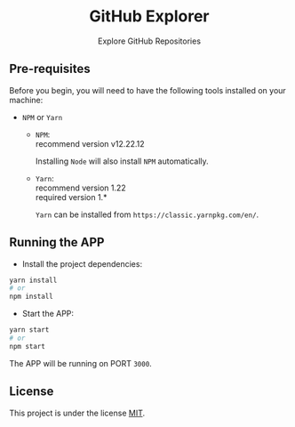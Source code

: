 <h1 align="center">
   GitHub Explorer
</h1>

<p align="center">Explore GitHub Repositories</p>

## Pre-requisites

Before you begin, you will need to have the following tools installed on your machine:

- `NPM` or `Yarn`

  - `NPM`:<br />
    recommend version v12.22.12

    Installing `Node` will also install `NPM` automatically.

  - `Yarn`:<br />
    recommend version 1.22<br />
    required version 1.\*

    `Yarn` can be installed from `https://classic.yarnpkg.com/en/`.

## Running the APP

- Install the project dependencies:

```sh
yarn install
# or
npm install
```

- Start the APP:

```sh
yarn start
# or
npm start
```

The APP will be running on PORT `3000`.

## License

This project is under the license [MIT](./LICENSE).
